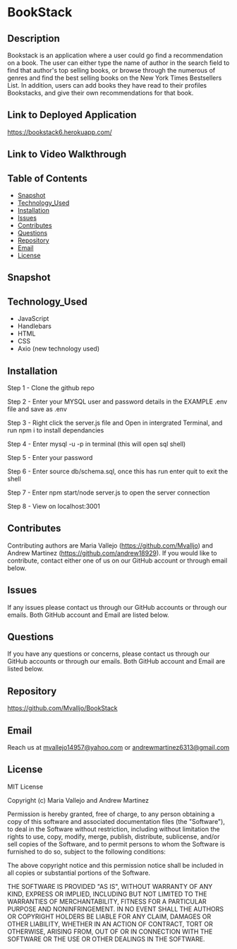 # BookStack

## Description

Bookstack is an application where a user could go find a recommendation on a book. The user can either type the name of author in the search field to find that author's top selling books, or browse through
the numerous of genres and find the best selling books on the New York Times Bestsellers List. In addition, users can add books they have read to their profiles Bookstacks, and give their own recommendations for that book.

## Link to Deployed Application

https://bookstack6.herokuapp.com/

## Link to Video Walkthrough

## Table of Contents

- [Snapshot](#snapshot)
- [Technology_Used](#technology_used)
- [Installation](#installation)
- [Issues](#issues)
- [Contributes](#contributes)
- [Questions](#questions)
- [Repository](#repository)
- [Email](#email)
- [License](#license)

## Snapshot

## Technology_Used

- JavaScript
- Handlebars
- HTML
- CSS
- Axio (new technology used)

## Installation

Step 1 - Clone the github repo

Step 2 - Enter your MYSQL user and password details in the EXAMPLE .env file and save as .env

Step 3 - Right click the server.js file and Open in intergrated Terminal, and run npm i to install dependancies

Step 4 - Enter mysql -u <username> -p in terminal (this will open sql shell)

Step 5 - Enter your password

Step 6 - Enter source db/schema.sql, once this has run enter quit to exit the shell

Step 7 - Enter npm start/node server.js to open the server connection

Step 8 - View on localhost:3001

## Contributes

Contributing authors are Maria Vallejo (https://github.com/Mvalljo) and Andrew Martinez (https://github.com/andrew18929). If you would like to contribute, contact either one of us on our GitHub account or through email below.

## Issues

If any issues please contact us through our GitHub accounts or through our emails. Both GitHub account and Email are listed below.

## Questions

If you have any questions or concerns, please contact us through our GitHub accounts or through our emails. Both GitHub account and Email are listed below.

## Repository

https://github.com/Mvalljo/BookStack

## Email

Reach us at mvallejo14957@yahoo.com or andrewmartinez6313@gmail.com

## License

MIT License

Copyright (c) Maria Vallejo and Andrew Martinez

Permission is hereby granted, free of charge, to any person obtaining a copy of this software and associated documentation files (the "Software"), to deal in the Software without restriction, including without limitation the rights to use, copy, modify, merge, publish, distribute, sublicense, and/or sell copies of the Software, and to permit persons to whom the Software is furnished to do so, subject to the following conditions:

The above copyright notice and this permission notice shall be included in all copies or substantial portions of the Software.

THE SOFTWARE IS PROVIDED "AS IS", WITHOUT WARRANTY OF ANY KIND, EXPRESS OR IMPLIED, INCLUDING BUT NOT LIMITED TO THE WARRANTIES OF MERCHANTABILITY, FITNESS FOR A PARTICULAR PURPOSE AND NONINFRINGEMENT. IN NO EVENT SHALL THE AUTHORS OR COPYRIGHT HOLDERS BE LIABLE FOR ANY CLAIM, DAMAGES OR OTHER LIABILITY, WHETHER IN AN ACTION OF CONTRACT, TORT OR OTHERWISE, ARISING FROM, OUT OF OR IN CONNECTION WITH THE SOFTWARE OR THE USE OR OTHER DEALINGS IN THE SOFTWARE.
